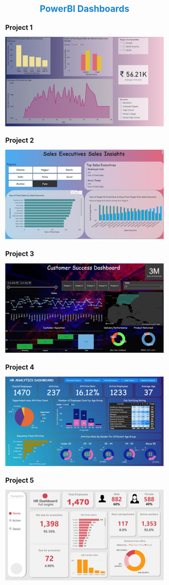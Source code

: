 <h1 align="center" style="color:#1986cf">PowerBI Dashboards</h1>
<h2>Project 1</h2>
<div align="center"><img src="https://github.com/AkashHiremath856/Data-Analysis-Projects/blob/main/PowerBI/Project%201.png"></div>
<h2>Project 2</h2>
<div align="center"><img src="https://github.com/AkashHiremath856/Data-Analysis-Projects/blob/main/PowerBI/Project%202%20pbix.png"></div>
<h2>Project 3</h2>
<div align="center"><img src="https://github.com/AkashHiremath856/Data-Analysis-Projects/blob/main/PowerBI/Project%203%20pbix.png"></div>
<h2>Project 4</h2>
<div align="center"><img src="https://github.com/AkashHiremath856/Data-Analysis-Projects/blob/main/PowerBI/Project%204%20pbix.jpg"></div>
<h2>Project 5</h2>
<div align="center"><img src="https://github.com/AkashHiremath856/Data-Analysis-Projects/blob/main/PowerBI/Project%205.jpg"></div>